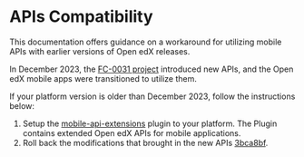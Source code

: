 # APIs Compatibility

This documentation offers guidance on a workaround for utilizing mobile APIs with earlier versions of Open edX releases.

In December 2023, the [FC-0031 project](https://github.com/openedx/edx-platform/issues/33304) introduced new APIs, and the Open edX mobile apps were transitioned to utilize them.

If your platform version is older than December 2023, follow the instructions below:

1. Setup the [mobile-api-extensions](https://github.com/raccoongang/mobile-api-extensions) plugin to your platform.
The Plugin contains extended Open edX APIs for mobile applications.
2. Roll back the modifications that brought in the new APIs [3bca8bf](https://github.com/openedx/openedx-app-ios/commit/3bca8bfa994163635e1128f0404007c6d0d4761f).
